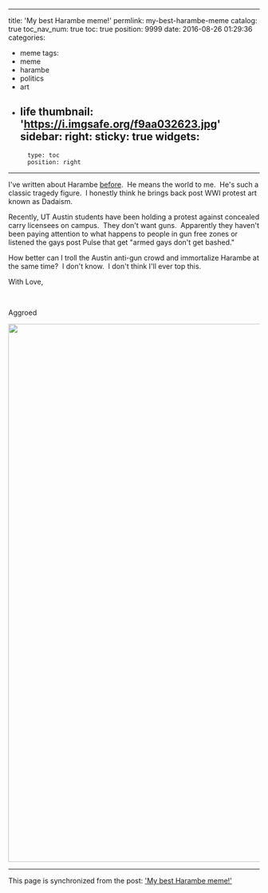 
---
title: 'My best Harambe meme!'
permlink: my-best-harambe-meme
catalog: true
toc_nav_num: true
toc: true
position: 9999
date: 2016-08-26 01:29:36
categories:
- meme
tags:
- meme
- harambe
- politics
- art
- life
thumbnail: 'https://i.imgsafe.org/f9aa032623.jpg'
sidebar:
    right:
        sticky: true
widgets:
    -
        type: toc
        position: right
---


<html>
<p>I've written about Harambe <a href="https://steemit.com/harambe/@aggroed/dicks-out-for-harambe-a-modern-revival-of-post-wwi-dadaism">before</a>. &nbsp;He means the world to me. &nbsp;He's such a classic tragedy figure. &nbsp;I honestly think he brings back post WWI protest art known as Dadaism. &nbsp;</p>
<p>Recently, UT Austin students have been holding a protest against concealed carry licensees on campus. &nbsp;They don't want guns. &nbsp;Apparently they haven't been paying attention to what happens to people in gun free zones or listened the gays post Pulse that get "armed gays don't get bashed."</p>
<p>How better can I troll the Austin anti-gun crowd and immortalize Harambe at the same time? &nbsp;I don't know. &nbsp;I don't think I'll ever top this.</p>
<p>With Love,</p>
<p><br></p>
<p>Aggroed</p>
<p><img src="https://i.imgsafe.org/f9aa032623.jpg" width="1415" height="1080"/></p>
</html>

- - -

This page is synchronized from the post: ['My best Harambe meme!'](https://steemit.com/@aggroed/my-best-harambe-meme)
